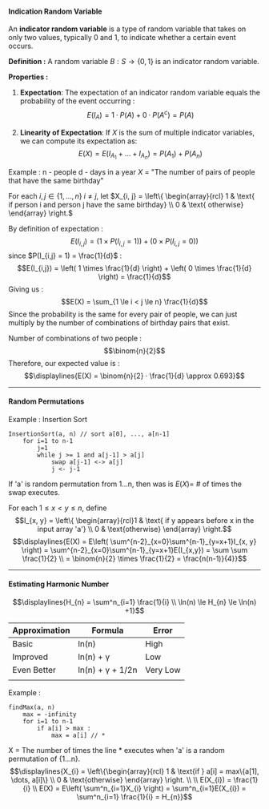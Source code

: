 
#### Indication Random Variable

An **indicator random variable** is a type of random variable that takes on only two values, typically 0 and 1, to indicate whether a certain event occurs.

**Definition :** 
	A random variable $B : S \rightarrow \{0, 1\}$ is an indicator random variable.


**Properties :** 
1. **Expectation**: The expectation of an indicator random variable equals the probability of the event occurring : $$E(I_{A}) = 1 · P(A) + 0 · P(A^c) = P(A)$$

2. **Linearity of Expectation**: If $X$ is the sum of multiple indicator variables, we can compute its expectation as: $$E(X) = E(I_{A_{1}} + \dots + I_{A_{n}}) = P(A_{1}) + P(A_{n})$$

Example : 
n - people
d - days in a year
$X$ = "The number of pairs of people that have the same birthday"

For each $i, j \in \{1, \dots, n\}\; i \ne j$,  let $X_{i, j} = \left\{ \begin{array}{rcl} 1 & \text{ if person i and person j have the same birthday} \\ 0 & \text{ otherwise} \end{array} \right.$

By definition of expectation : $$E(I_{i, j}) = (1 \times P(I_{i, j} = 1)) + (0 \times P(I_{i,j} = 0))$$
since $P(I_{i,j} = 1) = \frac{1}{d}$ : $$E(I_{i,j}) = \left( 1 \times \frac{1}{d} \right) + \left( 0 \times \frac{1}{d} \right) = \frac{1}{d}$$
Giving us : $$E(X) = \sum_{1 \le i < j \le n} \frac{1}{d}$$
Since the probability is the same for every pair of people, we can just multiply by the number of combinations of birthday pairs that exist.

Number of combinations of two people : $$\binom{n}{2}$$
Therefore, our expected value is :
$$\displaylines{E(X) = \binom{n}{2} · \frac{1}{d} \approx 0.693}$$


---
#### Random Permutations

Example : Insertion Sort

```
InsertionSort(a, n) // sort a[0], ..., a[n-1]
	for i=1 to n-1
		j=1
		while j >= 1 and a[j-1] > a[j]
			swap a[j-1] <-> a[j]
			j <- j-1
```

If 'a' is random permutation from 1...n, then was is $E(X) =$ # of times the swap executes.

For each $1 \le x < y \le n$, define $$I_{x, y} = \left\{ \begin{array}{rcl}1 & \text{ if y appears before x in the input array 'a'} \\ 0 & \text{otherwise} \end{array} \right.$$
$$\displaylines{E(X) = E\left( \sum^{n-2}_{x=0}\sum^{n-1}_{y=x+1}I_{x, y} \right) = \sum^{n-2}_{x=0}\sum^{n-1}_{y=x+1}E(I_{x,y}) = \sum \sum \frac{1}{2} 
\\ = \binom{n}{2} \times \frac{1}{2}  = \frac{n(n-1)}{4}}$$


---
#### Estimating Harmonic Number
$$\displaylines{H_{n} = \sum^n_{i=1} \frac{1}{i} \\
\ln(n) \le H_{n} \le \ln(n) +1}$$

| Approximation | Formula          | Error    |
| ------------- | ---------------- | -------- |
| Basic         | ln(n)            | High     |
| Improved      | ln(n) + γ        | Low      |
| Even Better   | ln(n) + γ + 1/2n | Very Low |
|               |                  |          |


Example : 

```
findMax(a, n)
	max = -infinity
	for i=1 to n-1
		if a[i] > max :
			max = a[i] // *
```

X = The number of times the line * executes when 'a' is a random permutation of {1...n}.
$$\displaylines{X_{i} = \left\{\begin{array}{rcl}
1 & \text{if } a[i] = max\{a[1], \dots, a[i]\} \\
0 & \text{otherwise}
\end{array} \right. \\ \\
E(X_{i}) = \frac{1}{i} \\ 
E(X) = E\left( \sum^n_{i=1}X_{i} \right) = \sum^n_{i=1}E(X_{i}) = \sum^n_{i=1} \frac{1}{i} = H_{n}}$$



